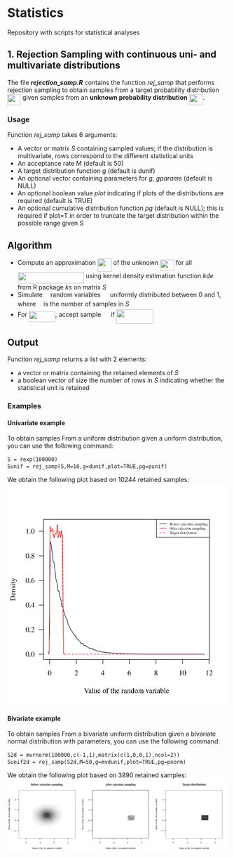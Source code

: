 # Statistics
Repository with scripts for statistical analyses

## 1. Rejection Sampling with continuous uni- and multivariate distributions
The file ***rejection_samp.R*** contains the function *rej_samp* that performs rejection sampling to obtain samples from a target probability distribution <img src="https://rawgit.com/nalcala/Statistics/svgs/svgs/ffcbbb391bc04da2d07f7aef493d3e2a.svg?invert_in_darkmode" align=middle width=30.4986pt height=24.56553pt/> given samples from an **unknown probability distribution** <img src="https://rawgit.com/nalcala/Statistics/svgs/svgs/7997339883ac20f551e7f35efff0a2b9.svg?invert_in_darkmode" align=middle width=31.88493pt height=24.56553pt/>.

### Usage
Function *rej_samp* takes 6 arguments:
- A vector or matrix *S* containing sampled values; if the distribution is multivariate, rows correspond to the different statistical units
- An acceptance rate *M* (default is 50)
- A target distribution function *g* (default is dunif)
- An optional vector containing parameters for *g*, *gparams* (default is NULL)
- An optional boolean value *plot* indicating if plots of the distributions are required (default is TRUE)
- An optional cumulative distribution function *pg* (default is NULL); this is required if plot=T in order to truncate the target distribution within the possible range given S

## Algorithm
- Compute an approximation <img src="https://rawgit.com/nalcala/Statistics/svgs/svgs/1be415bedf77d1dc80452b7e1a1146b7.svg?invert_in_darkmode" align=middle width=31.91496pt height=30.55107pt/> of the unknown <img src="https://rawgit.com/nalcala/Statistics/svgs/svgs/7997339883ac20f551e7f35efff0a2b9.svg?invert_in_darkmode" align=middle width=31.88493pt height=24.56553pt/> for all <img src="https://rawgit.com/nalcala/Statistics/svgs/svgs/84b486d65e13978df1d1b6c83dcf8a5f.svg?invert_in_darkmode" align=middle width=151.243125pt height=24.56553pt/> using kernel density estimation function *kde* from R package *ks* on matrix *S*
- Simulate <img src="https://rawgit.com/nalcala/Statistics/svgs/svgs/55a049b8f161ae7cfeb0197d75aff967.svg?invert_in_darkmode" align=middle width=9.83004pt height=14.10255pt/> random variables <img src="https://rawgit.com/nalcala/Statistics/svgs/svgs/194516c014804d683d1ab5a74f8c5647.svg?invert_in_darkmode" align=middle width=14.008665pt height=14.10255pt/> uniformly distributed between 0 and 1, where <img src="https://rawgit.com/nalcala/Statistics/svgs/svgs/55a049b8f161ae7cfeb0197d75aff967.svg?invert_in_darkmode" align=middle width=9.83004pt height=14.10255pt/> is the number of samples in *S*
- For <img src="https://rawgit.com/nalcala/Statistics/svgs/svgs/5059c0687b56e424dbd5e2100470ae5c.svg?invert_in_darkmode" align=middle width=60.09795pt height=24.56553pt/>, accept sample <img src="https://rawgit.com/nalcala/Statistics/svgs/svgs/d28140eda2d12e24b434e011b930fa23.svg?invert_in_darkmode" align=middle width=14.67576pt height=22.38192pt/> if <img src="https://rawgit.com/nalcala/Statistics/svgs/svgs/c0fda936eacea9cf0047928a8572707c.svg?invert_in_darkmode" align=middle width=83.71308pt height=33.14091pt/>


## Output
Function *rej_samp* returns a list with 2 elements:
- a vector or matrix containing the retained elements of *S*
- a boolean vector of size the number of rows in *S* indicating whether the statistical unit is retained

### Examples
#### Univariate example
To obtain samples From a uniform distribution given a uniform distribution, you can use the following command:
```
S = rexp(100000)
Sunif = rej_samp(S,M=10,g=dunif,plot=TRUE,pg=punif)
```
We obtain the following plot based on 10244 retained samples:
![Rejection sampling example](Example_exp2unif.png?raw=true "1D rejection sampling example")

#### Bivariate example
To obtain samples From a bivariate uniform distribution given a bivariate normal distribution with parameters, you can use the following command:
```
S2d = mvrnorm(100000,c(-1,1),matrix(c(1,0,0,1),ncol=2))
Sunif2d = rej_samp(S2d,M=50,g=mvdunif,plot=TRUE,pg=pnorm)
```

We obtain the following plot based on 3890 retained samples:
![Rejection sampling example](Example_mvnorm2mvunif.png?raw=true "2D rejection sampling example")

